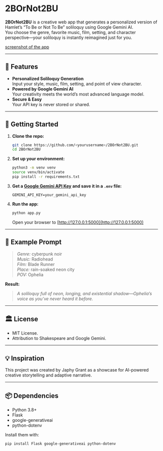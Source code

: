 # 2BOrNot2BU

**2BOrNot2BU** is a creative web app that generates a personalized version of Hamlet’s “To Be or Not To Be” soliloquy using Google Gemini AI.  
You choose the genre, favorite music, film, setting, and character perspective—your soliloquy is instantly reimagined just for you.

[screenshot of the app](screenshot.png)

---

## 🌟 Features

- **Personalized Soliloquy Generation**  
  Input your style, music, film, setting, and point of view character.
- **Powered by Google Gemini AI**  
  Your creativity meets the world’s most advanced language model.
- **Secure & Easy**  
  Your API key is never stored or shared.

---

## 🚀 Getting Started

1. **Clone the repo:**
    ```bash
    git clone https://github.com/<yourusername>/2BOrNot2BU.git
    cd 2BOrNot2BU
    ```

2. **Set up your environment:**
    ```bash
    python3 -m venv venv
    source venv/bin/activate
    pip install -r requirements.txt
    ```

3. **Get a [Google Gemini API Key](https://aistudio.google.com/app/apikey) and save it in a `.env` file:**
    ```
    GEMINI_API_KEY=your_gemini_api_key
    ```

4. **Run the app:**
    ```bash
    python app.py
    ```
    Open your browser to [http://127.0.0.1:5000](http://127.0.0.1:5000)

---

## 📝 Example Prompt

> *Genre:* cyberpunk noir  
> *Music:* Radiohead  
> *Film:* Blade Runner  
> *Place:* rain-soaked neon city  
> *POV:* Ophelia

**Result:**  
> *A soliloquy full of neon, longing, and existential shadow—Ophelia’s voice as you’ve never heard it before.*

---

## 🏛️ License

- MIT License.
- Attribution to Shakespeare and Google Gemini.

---

## 💡 Inspiration
This project was created by Japhy Grant as a showcase for AI-powered creative storytelling and adaptive narrative.

---

## 📦 Dependencies

- Python 3.8+
- Flask
- google-generativeai
- python-dotenv

Install them with:
```bash
pip install Flask google-generativeai python-dotenv

